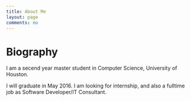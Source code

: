 ```yaml
---
title: About Me
layout: page
comments: no
---
```

# Biography

I am a secend year master student in Computer Science, University of Houston.

I will graduate in May 2016. I am looking for internship, and also a fulltime job as Software Developer/IT Consultant.
